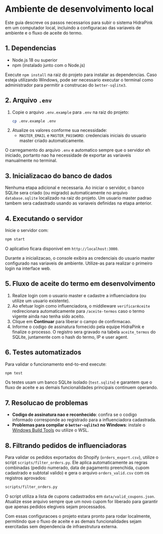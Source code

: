 # Ambiente de desenvolvimento local

Este guia descreve os passos necessarios para subir o sistema HidraPink em um computador local, incluindo a configuracao das variaveis de ambiente e o fluxo de aceite do termo.

## 1. Dependencias

- Node.js 18 ou superior
- npm (instalado junto com o Node.js)

Execute `npm install` na raiz do projeto para instalar as dependencias. Caso esteja utilizando Windows, pode ser necessario executar o terminal como administrador para permitir a construcao do `better-sqlite3`.

## 2. Arquivo `.env`

1. Copie o arquivo `.env.example` para `.env` na raiz do projeto:
   ```bash
   cp .env.example .env
   ```
2. Atualize os valores conforme sua necessidade:
   - `MASTER_EMAIL` e `MASTER_PASSWORD`: credenciais iniciais do usuario master criado automaticamente.

O carregamento do arquivo `.env` e automatico sempre que o servidor eh iniciado, portanto nao ha necessidade de exportar as variaveis manualmente no terminal.

## 3. Inicializacao do banco de dados

Nenhuma etapa adicional e necessaria. Ao iniciar o servidor, o banco SQLite sera criado (ou migrado) automaticamente no arquivo `database.sqlite` localizado na raiz do projeto. Um usuario master padrao tambem sera cadastrado usando as variaveis definidas na etapa anterior.

## 4. Executando o servidor

Inicie o servidor com:

```bash
npm start
```

O aplicativo ficara disponivel em `http://localhost:3000`.

Durante a inicializacao, o console exibira as credenciais do usuario master configurado nas variaveis de ambiente. Utilize-as para realizar o primeiro login na interface web.

## 5. Fluxo de aceite do termo em desenvolvimento

1. Realize login com o usuario master e cadastre a influenciadora (ou utilize um usuario existente).
2. Ao efetuar login como influenciadora, o middleware `verificarAceite` redirecionara automaticamente para `/aceite-termos` caso o termo vigente ainda nao tenha sido aceito.
3. Clique em **Continuar** para liberar o campo de confirmacao.
4. Informe o codigo de assinatura fornecido pela equipe HidraPink e finalize o processo. O registro sera gravado na tabela `aceite_termos` do SQLite, juntamente com o hash do termo, IP e user agent.

## 6. Testes automatizados

Para validar o funcionamento end-to-end execute:

```bash
npm test
```

Os testes usam um banco SQLite isolado (`test.sqlite`) e garantem que o fluxo de aceite e as demais funcionalidades principais continuem operando.

## 7. Resolucao de problemas

- **Codigo de assinatura nao e reconhecido**: confira se o codigo informado corresponde ao registrado para a influenciadora cadastrada.
- **Problemas para compilar o `better-sqlite3` no Windows**: instale o [Windows Build Tools](https://github.com/felixrieseberg/windows-build-tools) ou utilize o WSL.

## 8. Filtrando pedidos de influenciadoras

Para validar os pedidos exportados do Shopify (`orders_export.csv`), utilize o script `scripts/filter_orders.py`. Ele aplica automaticamente as regras combinadas (pedido numerado, data de pagamento preenchida, cupom cadastrado e subtotal valido) e gera o arquivo `orders_valid.csv` com os registros aprovados:

```bash
scripts/filter_orders.py
```

O script utiliza a lista de cupons cadastrados em `data/valid_coupons.json`. Atualize esse arquivo sempre que um novo cupom for liberado para garantir que apenas pedidos elegiveis sejam processados.

Com essas configuracoes o projeto estara pronto para rodar localmente, permitindo que o fluxo de aceite e as demais funcionalidades sejam exercitadas sem dependencia de infraestrutura externa.
